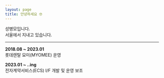```yaml
---
layout: page
title: 안녕하세요 🤓
---
```


성병모입니다.   
서울에서 지내고 있습니다.

---

**2018.08 ~ 2023.01**   
롯데렌탈 묘미(MYOMEE) 운영

**2023.01 ~ ..ing**   
전자계약서비스(ECS) I/F 개발 및 운영 보조
